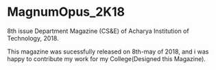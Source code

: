 # MagnumOpus_2K18
8th issue Department Magazine (CS&E) of Acharya Institution of Technology, 2018.

This magazine was sucessfully released on 8th-may of 2018, and i was happy to contribute my work for my College(Designed this Magazine).
